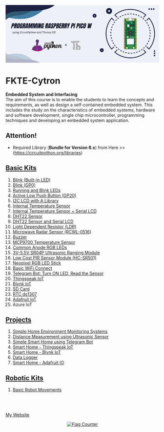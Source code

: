 <center><img src="https://github.com/mymadi/FKTE-Cytron/blob/main/images/Programming%20Raspberry%20Pi%20Pico%20W.png" alt="FKTE-Cytron" title="Pi Pico W + CircuitPython"></center>


# FKTE-Cytron
<b>Embedded System and Interfacing</b></br>
The aim of this course is to enable the students to learn the concepts and requirements, as well as design a self-contained embedded system. This includes the study on the characteristics of embedded systems, hardware and software development, single chip microcontroller, programming techniques and developing an embedded system application.

## Attention!
- Required Library (<b>Bundle for Version 8.x</b>) from Here >> (https://circuitpython.org/libraries)

## <a href= "https://github.com/mymadi/FKTE-Cytron/tree/main/Basic_Kits">Basic Kits</a>
1. <a href="https://github.com/mymadi/FKTE-Cytron/tree/main/Basic_Kits/01%20Blink%20built-in%20LED" target="_blank">Blink (Built-in LED)</a>
2. <a href="https://github.com/mymadi/FKTE-Cytron/tree/main/Basic_Kits/02%20Blink%20LED%20GP0" target="_blank">Blink (GP0)</a>
3. <a href="https://github.com/mymadi/FKTE-Cytron/tree/main/Basic_Kits/03%20Running%20and%20Blink%20LEDs" target="_blank">Running and Blink LEDs</a>
4. <a href="https://github.com/mymadi/FKTE-Cytron/tree/main/Basic_Kits/04%20Active%20Low%20Push%20Button" target="_blank">Active Low Push Button (GP20)</a>
5. <a href="https://github.com/mymadi/FKTE-Cytron/tree/main/Basic_Kits/05%20Serial%20LCD/" target="_blank">I2C LCD with A Library</a>
6. <a href= "https://github.com/mymadi/FKTE-Cytron/tree/main/Basic_Kits/06%20Internal%20Temperature%20Sensor" target="_blank">Internal Temperature Sensor</a>
7. <a href= "https://github.com/mymadi/FKTE-Cytron/tree/main/Basic_Kits/07%20Internal%20Temperature%20Sensor%20and%20Serial%20LCD" target="_blank">Internal Temperature Sensor + Serial LCD</a>
8. <a href= "https://github.com/mymadi/FKTE-Cytron/tree/main/Basic_Kits/08%20DHT22%20Sensor" target="_blank">DHT22 Sensor</a>
9. <a href= "https://github.com/mymadi/FKTE-Cytron/tree/main/Basic_Kits/09%20DHT22%20Sensor%20and%20Serial%20LCD" target="_blank">DHT22 Sensor and Serial LCD</a>
10. <a href= "https://github.com/mymadi/FKTE-Cytron/tree/main/Basic_Kits/10%20Light%20Dependent%20Resistor%20(LDR)" target="_blank">Light Dependent Resistor (LDR)</a>
11. <a href= "https://github.com/mymadi/FKTE-Cytron/tree/main/Basic_Kits/11%20Microwave%20Radar" target="_blank">Microwave Radar Sensor (RCWL-0516)</a>
12. <a href= "https://github.com/mymadi/FKTE-Cytron/tree/main/Basic_Kits/12%20Buzzer" target="_blank">Buzzer</a>
13. <a href= "https://github.com/mymadi/FKTE-Cytron/tree/main/Basic_Kits/13%20MCP9700%20Temperature%20Sensor" target="_blank">MCP9700 Temperature Sensor</a> 
14. <a href= "https://github.com/mymadi/FKTE-Cytron/tree/main/Basic_Kits/14%20RGB%20LEDs" target="_blank">Common Anode RGB LEDs</a>
15. <a href= "https://github.com/mymadi/FKTE-Cytron/tree/main/Basic_Kits/15%203V-5.5V%20SR04P%20Ultrasonic%20Ranging%20Module" target="_blank">3V-5.5V SR04P Ultrasonic Ranging Module</a>
16. <a href= "https://github.com/mymadi/FKTE-Cytron/tree/main/Basic_Kits/16%20PIR%20Sensor%20Module" target="_blank">Low Cost PIR Sensor Module (HC-SR501)</a>
17. <a href= "https://github.com/mymadi/FKTE-Cytron/tree/main/Basic_Kits/17%20Neopixel%20RGB%20LED%20Stick" target="_blank">Neopixel RGB LED Stick</a>
18. <a href= "https://github.com/mymadi/FKTE-Cytron/tree/main/Basic_Kits/18%20WiFi%20Connect" target="_blank"> Basic WiFi Connect</a>
19. <a href= "https://github.com/mymadi/FKTE-Cytron/tree/main/Basic_Kits/19%20Telegram%20Bot" target="_blank">Telegram Bot: Turn ON LED, Read the Sensor</a>
20. <a href= "https://github.com/mymadi/FKTE-Cytron/tree/main/Basic_Kits/20%20Thingspeak" target="_blank">Thingspeak IoT</a>
21. <a href= "https://github.com/mymadi/FKTE-Cytron/tree/main/Basic_Kits/21%20Blynk" target="_blank">Blynk IoT</a>
22. <a href= "https://github.com/mymadi/FKTE-Cytron/tree/main/Basic_Kits/22%20SD%20Card" target="_blank">SD Card</a>
23. <a href= "https://github.com/mymadi/FKTE-Cytron/tree/main/Basic_Kits/23%20RTCds1307" target="_blank">RTC ds1307</a>
24. <a href= "https://github.com/mymadi/FKTE-Cytron/tree/main/Basic_Kits/24%20Adafruit%20IO" target="_blank">Adafruit IoT</a>
25. Azure IoT

## <a href= "https://github.com/mymadi/FKTE-Cytron/tree/main/Projects">Projects</a>
1. <a href= "https://github.com/mymadi/FKTE-Cytron/tree/main/Projects/01P%20Simple%20Home%20Environment%20Monitoring%20System" target="_blank"> Simple Home Environment Monitoring Systems</a>
2. <a href= "https://github.com/mymadi/FKTE-Cytron/tree/main/Projects/02P%20Distance%20Measurement%20using%20Ultrasonic%20Sensor" target="_blank"> Distance Measurement using Ultrasonic Sensor</a>
3. <a href= "https://github.com/mymadi/FKTE-Cytron/tree/main/Projects/03P%20Simple%20Smart%20Home%20using%20Telegram%20Bot" target="_blank"> Simple Smart Home using Telegram Bot</a>
4. <a href= "https://github.com/mymadi/FKTE-Cytron/tree/main/Projects/04P%20Smart%20Home%20-%20ThingSpeak%20IoT" target="_blank">Smart Home - Thingspeak IoT</a>
5. <a href= "https://github.com/mymadi/FKTE-Cytron/tree/main/Projects/05P%20Smart%20Home%20-%20Blynk%20IoT" target="_blank">Smart Home - Blynk IoT</a>
6. <a href= "https://github.com/mymadi/FKTE-Cytron/tree/main/Projects/06P%20Data%20Logger" target="_blank">Data Logger</a>
7. <a href= "https://github.com/mymadi/FKTE-Cytron/tree/main/Projects/07P%20Smart%20Home%20-%20Adafruit%20IO" target="_blank">Smart Home - Adafruit IO</a>

## <a href= "https://github.com/mymadi/FKTE-Cytron/tree/main/Robotic_Kits">Robotic Kits</a>
1. <a href= "https://github.com/mymadi/FKTE-Cytron/blob/main/Robotic_Kits/01%20Basic%20Robot%20Movements/01BasicRobotMovement.py">Basic Robot Movements</a>







 
<br><br><br>
<a href="https://norasmadi.unimap.edu.my" target="_blank">My Website</a>
<p><center><a href="https://info.flagcounter.com/Pyxq"><img src="https://s01.flagcounter.com/count2/Pyxq/bg_FFFFFF/txt_000000/border_FFFFFF/columns_3/maxflags_9/viewers_0/labels_0/pageviews_1/flags_0/percent_0/" alt="Flag Counter" border="0"></a></center></p>
